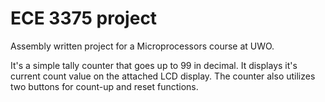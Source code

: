 # ECE 3375 project
Assembly written project for a Microprocessors course at UWO.

It's a simple tally counter that goes up to 99 in decimal. It displays it's current count value on the attached LCD display. The counter also utilizes two buttons for count-up and reset functions.
